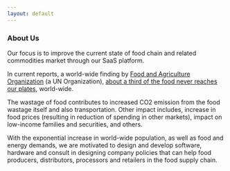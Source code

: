 ```yaml
---
layout: default
---
```

### About Us

Our focus is to improve the current state of food chain and related commodities market through our SaaS platform.

In current reports, a world-wide finding by [Food and Agriculture Organization](http://www.fao.org/) (a UN Organization), [about a third of the food never reaches our plates](http://www.fao.org/save-food/en/), world-wide.

The wastage of food contributes to increased CO2 emission from the food wastage itself and also transportation. Other impact includes, increase in food prices (resulting in reduction of spending in other markets), impact on low-income families and securities, and others.

With the exponential increase in world-wide population, as well as food and energy demands, we are  motivated to design and develop software, hardware and consult in designing company policies that can help food producers, distributors, processors and retailers in the food supply chain.
